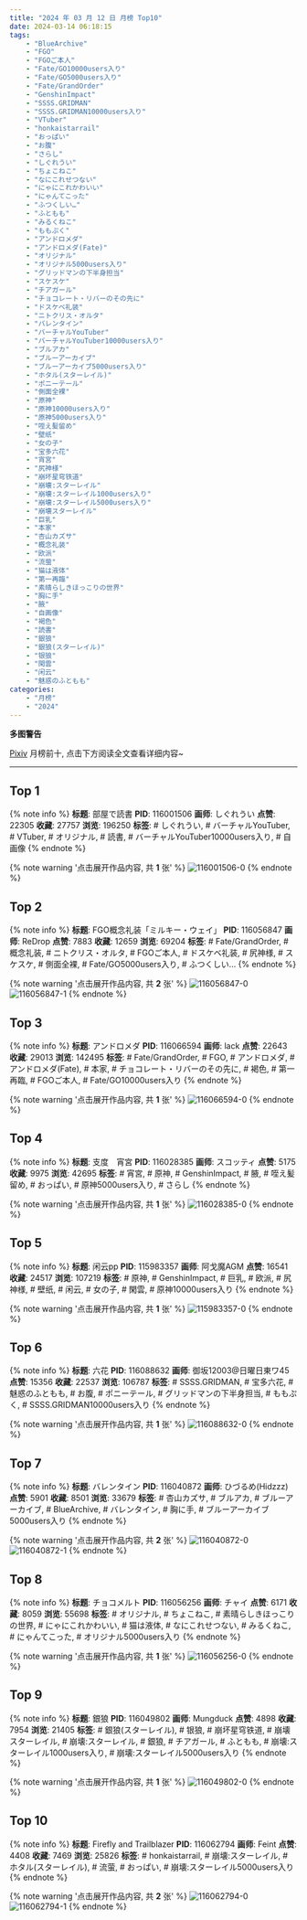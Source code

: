 ```yaml
---
title: "2024 年 03 月 12 日 月榜 Top10"
date: 2024-03-14 06:18:15
tags:
    - "BlueArchive"
    - "FGO"
    - "FGOご本人"
    - "Fate/GO10000users入り"
    - "Fate/GO5000users入り"
    - "Fate/GrandOrder"
    - "GenshinImpact"
    - "SSSS.GRIDMAN"
    - "SSSS.GRIDMAN10000users入り"
    - "VTuber"
    - "honkaistarrail"
    - "おっぱい"
    - "お腹"
    - "さらし"
    - "しぐれうい"
    - "ちょこねこ"
    - "なにこれせつない"
    - "にゃにこれかわいい"
    - "にゃんてこった"
    - "ふつくしい…"
    - "ふともも"
    - "みるくねこ"
    - "ももぷく"
    - "アンドロメダ"
    - "アンドロメダ(Fate)"
    - "オリジナル"
    - "オリジナル5000users入り"
    - "グリッドマンの下半身担当"
    - "スケスケ"
    - "チアガール"
    - "チョコレート・リバーのその先に"
    - "ドスケベ礼装"
    - "ニトクリス・オルタ"
    - "バレンタイン"
    - "バーチャルYouTuber"
    - "バーチャルYouTuber10000users入り"
    - "ブルアカ"
    - "ブルーアーカイブ"
    - "ブルーアーカイブ5000users入り"
    - "ホタル(スターレイル)"
    - "ポニーテール"
    - "側面全裸"
    - "原神"
    - "原神10000users入り"
    - "原神5000users入り"
    - "咥え髪留め"
    - "壁纸"
    - "女の子"
    - "宝多六花"
    - "宵宮"
    - "尻神様"
    - "崩坏星穹铁道"
    - "崩壊:スターレイル"
    - "崩壊:スターレイル1000users入り"
    - "崩壊:スターレイル5000users入り"
    - "崩壊スターレイル"
    - "巨乳"
    - "本家"
    - "杏山カズサ"
    - "概念礼装"
    - "欧派"
    - "流萤"
    - "猫は液体"
    - "第一再臨"
    - "素晴らしきほっこりの世界"
    - "胸に手"
    - "腋"
    - "自画像"
    - "褐色"
    - "読書"
    - "銀狼"
    - "銀狼(スターレイル)"
    - "银狼"
    - "閑雲"
    - "闲云"
    - "魅惑のふともも"
categories:
    - "月榜"
    - "2024"
---
```


<i class="fa fa-triangle-exclamation"></i>**多图警告**<i class="fa fa-triangle-exclamation"></i>

[Pixiv](https://www.pixiv.net/) 月榜前十, 点击下方阅读全文查看详细内容~

<!-- more -->

---

## Top 1

{% note info %}
**标题**: 部屋で読書
**PID**: 116001506 **画师**: しぐれうい
**点赞**: 22305 **收藏**: 27757 **浏览**: 196250
**标签**: # しぐれうい, # バーチャルYouTuber, # VTuber, # オリジナル, # 読書, # バーチャルYouTuber10000users入り, # 自画像
{% endnote %}

{% note warning '点击展开作品内容, 共 **1** 张' %}
![116001506-0](https://i.pixiv.re/img-original/img/2024/02/13/00/00/26/116001506_p0.jpg)
{% endnote %}

## Top 2

{% note info %}
**标题**: FGO概念礼装「ミルキー・ウェイ」
**PID**: 116056847 **画师**: ReDrop
**点赞**: 7883 **收藏**: 12659 **浏览**: 69204
**标签**: # Fate/GrandOrder, # 概念礼装, # ニトクリス・オルタ, # FGOご本人, # ドスケベ礼装, # 尻神様, # スケスケ, # 側面全裸, # Fate/GO5000users入り, # ふつくしい…
{% endnote %}

{% note warning '点击展开作品内容, 共 **2** 张' %}
![116056847-0](https://i.pixiv.re/img-original/img/2024/02/14/20/45/27/116056847_p0.png)
![116056847-1](https://i.pixiv.re/img-original/img/2024/02/14/20/45/27/116056847_p1.png)
{% endnote %}

## Top 3

{% note info %}
**标题**: アンドロメダ
**PID**: 116066594 **画师**: lack
**点赞**: 22643 **收藏**: 29013 **浏览**: 142495
**标签**: # Fate/GrandOrder, # FGO, # アンドロメダ, # アンドロメダ(Fate), # 本家, # チョコレート・リバーのその先に, # 褐色, # 第一再臨, # FGOご本人, # Fate/GO10000users入り
{% endnote %}

{% note warning '点击展开作品内容, 共 **1** 张' %}
![116066594-0](https://i.pixiv.re/img-original/img/2024/02/15/00/00/24/116066594_p0.png)
{% endnote %}

## Top 4

{% note info %}
**标题**: 支度　宵宮
**PID**: 116028385 **画师**: スコッティ
**点赞**: 5175 **收藏**: 9975 **浏览**: 42695
**标签**: # 宵宮, # 原神, # GenshinImpact, # 腋, # 咥え髪留め, # おっぱい, # 原神5000users入り, # さらし
{% endnote %}

{% note warning '点击展开作品内容, 共 **1** 张' %}
![116028385-0](https://i.pixiv.re/img-original/img/2024/02/14/00/01/26/116028385_p0.jpg)
{% endnote %}

## Top 5

{% note info %}
**标题**: 闲云pp
**PID**: 115983357 **画师**: 阿戈魔AGM
**点赞**: 16541 **收藏**: 24517 **浏览**: 107219
**标签**: # 原神, # GenshinImpact, # 巨乳, # 欧派, # 尻神様, # 壁纸, # 闲云, # 女の子, # 閑雲, # 原神10000users入り
{% endnote %}

{% note warning '点击展开作品内容, 共 **1** 张' %}
![115983357-0](https://i.pixiv.re/img-original/img/2024/02/12/13/03/27/115983357_p0.jpg)
{% endnote %}

## Top 6

{% note info %}
**标题**: 六花
**PID**: 116088632 **画师**: 御坂12003@日曜日東ワ45
**点赞**: 15356 **收藏**: 22537 **浏览**: 106787
**标签**: # SSSS.GRIDMAN, # 宝多六花, # 魅惑のふともも, # お腹, # ポニーテール, # グリッドマンの下半身担当, # ももぷく, # SSSS.GRIDMAN10000users入り
{% endnote %}

{% note warning '点击展开作品内容, 共 **1** 张' %}
![116088632-0](https://i.pixiv.re/img-original/img/2024/02/15/20/02/46/116088632_p0.jpg)
{% endnote %}

## Top 7

{% note info %}
**标题**: バレンタイン
**PID**: 116040872 **画师**: ひづるめ(Hidzzz)
**点赞**: 5901 **收藏**: 8501 **浏览**: 33679
**标签**: # 杏山カズサ, # ブルアカ, # ブルーアーカイブ, # BlueArchive, # バレンタイン, # 胸に手, # ブルーアーカイブ5000users入り
{% endnote %}

{% note warning '点击展开作品内容, 共 **2** 张' %}
![116040872-0](https://i.pixiv.re/img-original/img/2024/02/14/10/24/37/116040872_p0.jpg)
![116040872-1](https://i.pixiv.re/img-original/img/2024/02/14/10/24/37/116040872_p1.jpg)
{% endnote %}

## Top 8

{% note info %}
**标题**: チョコメルト
**PID**: 116056256 **画师**: チャイ
**点赞**: 6171 **收藏**: 8059 **浏览**: 55698
**标签**: # オリジナル, # ちょこねこ, # 素晴らしきほっこりの世界, # にゃにこれかわいい, # 猫は液体, # なにこれせつない, # みるくねこ, # にゃんてこった, # オリジナル5000users入り
{% endnote %}

{% note warning '点击展开作品内容, 共 **1** 张' %}
![116056256-0](https://i.pixiv.re/img-original/img/2024/02/14/20/30/02/116056256_p0.png)
{% endnote %}

## Top 9

{% note info %}
**标题**: 銀狼
**PID**: 116049802 **画师**: Mungduck
**点赞**: 4898 **收藏**: 7954 **浏览**: 21405
**标签**: # 銀狼(スターレイル), # 银狼, # 崩坏星穹铁道, # 崩壊スターレイル, # 崩壊:スターレイル, # 銀狼, # チアガール, # ふともも, # 崩壊:スターレイル1000users入り, # 崩壊:スターレイル5000users入り
{% endnote %}

{% note warning '点击展开作品内容, 共 **1** 张' %}
![116049802-0](https://i.pixiv.re/img-original/img/2024/02/14/17/31/45/116049802_p0.png)
{% endnote %}

## Top 10

{% note info %}
**标题**: Firefly and Trailblazer
**PID**: 116062794 **画师**: Feint
**点赞**: 4408 **收藏**: 7469 **浏览**: 25826
**标签**: # honkaistarrail, # 崩壊:スターレイル, # ホタル(スターレイル), # 流萤, # おっぱい, # 崩壊:スターレイル5000users入り
{% endnote %}

{% note warning '点击展开作品内容, 共 **2** 张' %}
![116062794-0](https://i.pixiv.re/img-original/img/2024/02/14/22/49/52/116062794_p0.jpg)
![116062794-1](https://i.pixiv.re/img-original/img/2024/02/14/22/49/52/116062794_p1.jpg)
{% endnote %}

